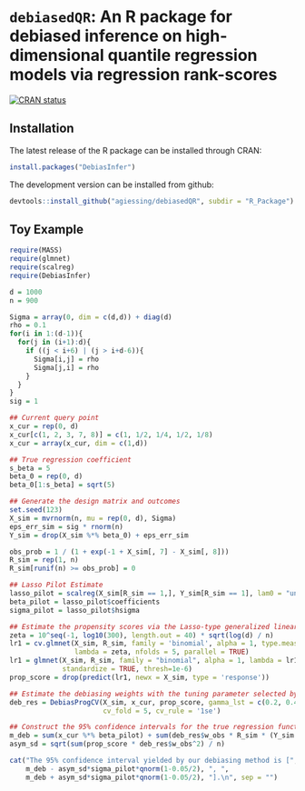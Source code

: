 # ``debiasedQR``: An R package for debiased inference on high-dimensional quantile regression models via regression rank-scores

<!-- badges: start -->
[![CRAN status](https://www.r-pkg.org/badges/version/DebiasInfer)](https://CRAN.R-project.org/package=DebiasInfer)
<!-- badges: end -->

## Installation

The latest release of the R package can be installed through CRAN:

```R
install.packages("DebiasInfer")
```

The development version can be installed from github:

```R
devtools::install_github("agiessing/debiasedQR", subdir = "R_Package")
```

## Toy Example

```R
require(MASS)
require(glmnet)
require(scalreg)
require(DebiasInfer)

d = 1000
n = 900

Sigma = array(0, dim = c(d,d)) + diag(d)
rho = 0.1
for(i in 1:(d-1)){
  for(j in (i+1):d){
    if ((j < i+6) | (j > i+d-6)){
      Sigma[i,j] = rho
      Sigma[j,i] = rho
    }
  }
}
sig = 1

## Current query point
x_cur = rep(0, d)
x_cur[c(1, 2, 3, 7, 8)] = c(1, 1/2, 1/4, 1/2, 1/8)
x_cur = array(x_cur, dim = c(1,d))

## True regression coefficient
s_beta = 5
beta_0 = rep(0, d)
beta_0[1:s_beta] = sqrt(5)

## Generate the design matrix and outcomes
set.seed(123)
X_sim = mvrnorm(n, mu = rep(0, d), Sigma)
eps_err_sim = sig * rnorm(n)
Y_sim = drop(X_sim %*% beta_0) + eps_err_sim

obs_prob = 1 / (1 + exp(-1 + X_sim[, 7] - X_sim[, 8]))
R_sim = rep(1, n)
R_sim[runif(n) >= obs_prob] = 0

## Lasso Pilot Estimate
lasso_pilot = scalreg(X_sim[R_sim == 1,], Y_sim[R_sim == 1], lam0 = "univ", LSE = FALSE)
beta_pilot = lasso_pilot$coefficients
sigma_pilot = lasso_pilot$hsigma

## Estimate the propensity scores via the Lasso-type generalized linear model with cross-validations
zeta = 10^seq(-1, log10(300), length.out = 40) * sqrt(log(d) / n)
lr1 = cv.glmnet(X_sim, R_sim, family = 'binomial', alpha = 1, type.measure = 'deviance', 
                lambda = zeta, nfolds = 5, parallel = TRUE)
lr1 = glmnet(X_sim, R_sim, family = "binomial", alpha = 1, lambda = lr1$lambda.min, 
             standardize = TRUE, thresh=1e-6)
prop_score = drop(predict(lr1, newx = X_sim, type = 'response'))

## Estimate the debiasing weights with the tuning parameter selected by cross-validations
deb_res = DebiasProgCV(X_sim, x_cur, prop_score, gamma_lst = c(0.2, 0.4, 0.6, 1),
                       cv_fold = 5, cv_rule = '1se')

## Construct the 95% confidence intervals for the true regression function
m_deb = sum(x_cur %*% beta_pilot) + sum(deb_res$w_obs * R_sim * (Y_sim - X_sim %*% beta_pilot)) / sqrt(n)
asym_sd = sqrt(sum(prop_score * deb_res$w_obs^2) / n)

cat("The 95% confidence interval yielded by our debiasing method is [",
    m_deb - asym_sd*sigma_pilot*qnorm(1-0.05/2), ", ",
    m_deb + asym_sd*sigma_pilot*qnorm(1-0.05/2), "].\n", sep = "")
```

